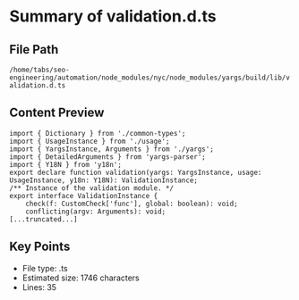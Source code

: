 # Summary of validation.d.ts
  
## File Path
`/home/tabs/seo-engineering/automation/node_modules/nyc/node_modules/yargs/build/lib/validation.d.ts`

## Content Preview
```
import { Dictionary } from './common-types';
import { UsageInstance } from './usage';
import { YargsInstance, Arguments } from './yargs';
import { DetailedArguments } from 'yargs-parser';
import { Y18N } from 'y18n';
export declare function validation(yargs: YargsInstance, usage: UsageInstance, y18n: Y18N): ValidationInstance;
/** Instance of the validation module. */
export interface ValidationInstance {
    check(f: CustomCheck['func'], global: boolean): void;
    conflicting(argv: Arguments): void;
[...truncated...]
```

## Key Points
- File type: .ts
- Estimated size: 1746 characters
- Lines: 35
